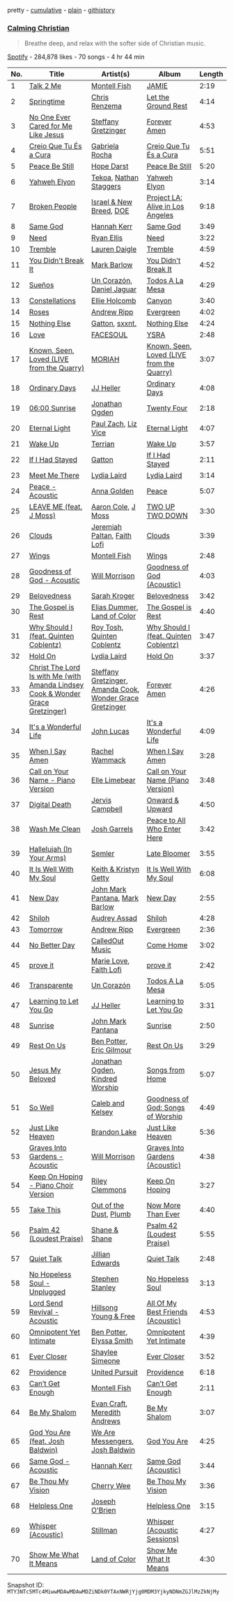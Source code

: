 pretty - [cumulative](/playlists/cumulative/37i9dQZF1DXbhg05xUNqBY.md) - [plain](/playlists/plain/37i9dQZF1DXbhg05xUNqBY) - [githistory](https://github.githistory.xyz/mackorone/spotify-playlist-archive/blob/main/playlists/plain/37i9dQZF1DXbhg05xUNqBY)

### [Calming Christian](https://open.spotify.com/playlist/37i9dQZF1DXbhg05xUNqBY)

> Breathe deep, and relax with the softer side of Christian music.

[Spotify](https://open.spotify.com/user/spotify) - 284,878 likes - 70 songs - 4 hr 44 min

| No. | Title | Artist(s) | Album | Length |
|---|---|---|---|---|
| 1 | [Talk 2 Me](https://open.spotify.com/track/6pPLhloHxLWiMlAT5Xn1gw) | [Montell Fish](https://open.spotify.com/artist/5nvWOyAkfNgVLKESq4fOj2) | [JAMIE](https://open.spotify.com/album/4StdgB0YaIYLGhhXBLuoWl) | 2:19 |
| 2 | [Springtime](https://open.spotify.com/track/0TmYlHDVP4gUTkUbl7AIsv) | [Chris Renzema](https://open.spotify.com/artist/2hIvOHaLTl9XCyCbNPwYzT) | [Let the Ground Rest](https://open.spotify.com/album/67cPtLz0jVSsGHWLiIMip7) | 4:14 |
| 3 | [No One Ever Cared for Me Like Jesus](https://open.spotify.com/track/2oIFaafMda5ATaMr2b9pK8) | [Steffany Gretzinger](https://open.spotify.com/artist/2akNRvGNB400IDDUMr1PHW) | [Forever Amen](https://open.spotify.com/album/4INKppNLM2RZwGmggvpMvY) | 4:53 |
| 4 | [Creio Que Tu És a Cura](https://open.spotify.com/track/5jx2LwFHh9zj1iqxh6BtLe) | [Gabriela Rocha](https://open.spotify.com/artist/4fdCGYM7dtJLa3LvR1ccto) | [Creio Que Tu És a Cura](https://open.spotify.com/album/1C6VxwtIawHZhDybYTXol6) | 5:51 |
| 5 | [Peace Be Still](https://open.spotify.com/track/4epvekncJds5DpsOOjBT9B) | [Hope Darst](https://open.spotify.com/artist/0B5924KrMyjdeYqZsPpw36) | [Peace Be Still](https://open.spotify.com/album/5NB3XmeK1ICymTWKPEWnSt) | 5:20 |
| 6 | [Yahweh Elyon](https://open.spotify.com/track/6ac4RGv1zUsmklvuMlzH50) | [Tekoa](https://open.spotify.com/artist/7Fqu2gBrthnYE53IGOltaI), [Nathan Staggers](https://open.spotify.com/artist/0NPx3nSANBI85VKkLPmiMm) | [Yahweh Elyon](https://open.spotify.com/album/2dHsxvO9y5w2sVJezQd1Qu) | 3:14 |
| 7 | [Broken People](https://open.spotify.com/track/3kdBJj2IH9h4urhoAlWWiZ) | [Israel & New Breed](https://open.spotify.com/artist/77HU1Zb1VDIFvWKteJii0E), [DOE](https://open.spotify.com/artist/7z7byOJ4AJnMY2NHE66ZpW) | [Project LA: Alive in Los Angeles](https://open.spotify.com/album/45rmoHNeEtDa0SHbl3FdSL) | 9:18 |
| 8 | [Same God](https://open.spotify.com/track/3kHh1th3S2di1tg5XoZTzU) | [Hannah Kerr](https://open.spotify.com/artist/5FxshnB3eJ2YDn8xN8zDKq) | [Same God](https://open.spotify.com/album/294x9L2GHOfyL9k0Ufo1qh) | 3:49 |
| 9 | [Need](https://open.spotify.com/track/2RfgkRJsO6BllEhl2d9C6s) | [Ryan Ellis](https://open.spotify.com/artist/7mkCeiRcySEQSSAMYbud5C) | [Need](https://open.spotify.com/album/4LvD9dnrTbni49Os2ibSPR) | 3:22 |
| 10 | [Tremble](https://open.spotify.com/track/0RGIthuwU7fubTalnVc5fl) | [Lauren Daigle](https://open.spotify.com/artist/40LHVA5BTQp9RxHOQ9JPYj) | [Tremble](https://open.spotify.com/album/6XFGEg3EfV8PFqOUjs8Yvx) | 4:59 |
| 11 | [You Didn't Break It](https://open.spotify.com/track/7je4oOSxRs9KssL0L2lqQN) | [Mark Barlow](https://open.spotify.com/artist/6hR5fuwetYvTHfea4EwHvl) | [You Didn't Break It](https://open.spotify.com/album/59ZgNeHrx3KxmMZHQjnGiG) | 4:52 |
| 12 | [Sueños](https://open.spotify.com/track/3nOjFj0WWbsci9foo3o2tk) | [Un Corazón](https://open.spotify.com/artist/4UGA0TDpRVVt2SCz8FZOMm), [Daniel Jaguar](https://open.spotify.com/artist/1BB1RTgquZcIV9ZmbVYqhu) | [Todos A La Mesa](https://open.spotify.com/album/6Etivewzt1lcrYkWUAqnd9) | 4:29 |
| 13 | [Constellations](https://open.spotify.com/track/4ggf5GOKRt0BuvErp8P87t) | [Ellie Holcomb](https://open.spotify.com/artist/5hNiAUVPCTgcpy8vljCxzs) | [Canyon](https://open.spotify.com/album/7Hbyzqec8Ls87yM0J7xCaQ) | 3:40 |
| 14 | [Roses](https://open.spotify.com/track/3HnuBJfiwfMKaeunoyN4YA) | [Andrew Ripp](https://open.spotify.com/artist/7oAskcd3mX9ZzxMPFHYqoN) | [Evergreen](https://open.spotify.com/album/7ebIxlhEADsL5NNiWmRRuk) | 4:02 |
| 15 | [Nothing Else](https://open.spotify.com/track/41FnfKYB6m3uQSAzPC7Jfc) | [Gatton](https://open.spotify.com/artist/09wV1iFg4DBtreMGzepTaE), [sxxnt.](https://open.spotify.com/artist/4T0c560DVGr1cAtE3reOP1) | [Nothing Else](https://open.spotify.com/album/3qTycMB7VucF8cIv2ZbVu4) | 4:24 |
| 16 | [Love](https://open.spotify.com/track/5dU3p2ia4wDvODpA04g50e) | [FACESOUL](https://open.spotify.com/artist/0OcOX42YhjTjFbbiMRHBUC) | [YSRA](https://open.spotify.com/album/17Cq84vHnwuiTdVUc5DBGg) | 2:48 |
| 17 | [Known, Seen, Loved \(LIVE from the Quarry\)](https://open.spotify.com/track/6MNE9n9N3c48kO0BfQb6Fd) | [MORIAH](https://open.spotify.com/artist/1w0QYx2G0ywsCClH84FcAv) | [Known, Seen, Loved \(LIVE from the Quarry\)](https://open.spotify.com/album/1BiTSjhWFqiNpZPB1gvEOX) | 3:07 |
| 18 | [Ordinary Days](https://open.spotify.com/track/2vfvPpkSwFwsuppSHbLCoR) | [JJ Heller](https://open.spotify.com/artist/7dq8KEwf0kQXJhM79iwcPh) | [Ordinary Days](https://open.spotify.com/album/7dFdGVoxZ8ZLnj1sdxhys5) | 4:08 |
| 19 | [06:00 Sunrise](https://open.spotify.com/track/3mCfc1Sf16fonjtBdxZOXC) | [Jonathan Ogden](https://open.spotify.com/artist/2Q1d40J0u4IWGg4oZNPBZ7) | [Twenty Four](https://open.spotify.com/album/0tyhsvvuD7LAkKv2Z9FfU2) | 2:18 |
| 20 | [Eternal Light](https://open.spotify.com/track/3fVy9ZwVwkJ3FRrgkyTJbU) | [Paul Zach](https://open.spotify.com/artist/6OXhFcIGqhYoum3CZBPF38), [Liz Vice](https://open.spotify.com/artist/5KYcfVCcUgV4d1KP3Wozyx) | [Eternal Light](https://open.spotify.com/album/4Uu6h9lxpfhgqSoeLtieDg) | 4:07 |
| 21 | [Wake Up](https://open.spotify.com/track/2K3XPhPtmPjlpjSdIXM5Gs) | [Terrian](https://open.spotify.com/artist/19TPpTWkgX13Qc2stbqVoP) | [Wake Up](https://open.spotify.com/album/3OMCDx9TtoSUZTYwQ6MxBe) | 3:57 |
| 22 | [If I Had Stayed](https://open.spotify.com/track/5wWQWPXrFhGcs1qCZtSA8D) | [Gatton](https://open.spotify.com/artist/09wV1iFg4DBtreMGzepTaE) | [If I Had Stayed](https://open.spotify.com/album/6LyuOSTe7Igm3efNqvOn4J) | 2:11 |
| 23 | [Meet Me There](https://open.spotify.com/track/7js5yI5wAbDheUWCs1VFJy) | [Lydia Laird](https://open.spotify.com/artist/6zuKZ8dwAsS828nS4xyZ9y) | [Lydia Laird](https://open.spotify.com/album/3erGyrIRfmyAx7bQpiYc8N) | 3:14 |
| 24 | [Peace \- Acoustic](https://open.spotify.com/track/3MCsTv1aRe3rE7PDso4ses) | [Anna Golden](https://open.spotify.com/artist/3YChYj3gO6EJmFwI79cUSe) | [Peace](https://open.spotify.com/album/4dTADOo6eZ7MztRDwgqHMz) | 5:07 |
| 25 | [LEAVE ME \(feat\. J Moss\)](https://open.spotify.com/track/7riV735cTp56roHAg7fN1v) | [Aaron Cole](https://open.spotify.com/artist/0OQ8y7heASb1vEX5WXvjCr), [J Moss](https://open.spotify.com/artist/6sj6FGLblnVfktDZPaydWP) | [TWO UP TWO DOWN](https://open.spotify.com/album/4QBF6oj1A5pccBniyjPwsJ) | 3:30 |
| 26 | [Clouds](https://open.spotify.com/track/2AmHhr6CvjpvYqdXy02VgU) | [Jeremiah Paltan](https://open.spotify.com/artist/7gaLLumDYrznRYzpPtvrru), [Faith Lofi](https://open.spotify.com/artist/3Mu22Y9BefRhJRYhyfP463) | [Clouds](https://open.spotify.com/album/2wka6tv9YcVMl9MCHhmFii) | 3:39 |
| 27 | [Wings](https://open.spotify.com/track/3JnSE5L6NV0W22ZcSJLrBs) | [Montell Fish](https://open.spotify.com/artist/5nvWOyAkfNgVLKESq4fOj2) | [Wings](https://open.spotify.com/album/6aAPVuhruUUOmdW4VXsT7t) | 2:48 |
| 28 | [Goodness of God \- Acoustic](https://open.spotify.com/track/3xKktg3qTh1ovCnLqQc7us) | [Will Morrison](https://open.spotify.com/artist/34VjmhQP0q93vBQ8eganjB) | [Goodness of God \(Acoustic\)](https://open.spotify.com/album/4Z3vUTENWAm8P8TNnD9vyZ) | 4:03 |
| 29 | [Belovedness](https://open.spotify.com/track/2pAyv8F5dFMahqD5of77ty) | [Sarah Kroger](https://open.spotify.com/artist/22cW8LmhiJAWAaFd0cfEbH) | [Belovedness](https://open.spotify.com/album/4B5hr91ODZS3Pn1zLz142m) | 3:42 |
| 30 | [The Gospel is Rest](https://open.spotify.com/track/4s6Dhz3qSe4ziHCVQ0UvtA) | [Elias Dummer](https://open.spotify.com/artist/5gGNIhEw4JfZ7AS6tVjJbi), [Land of Color](https://open.spotify.com/artist/42YoF8fzPiMbU5dlf59YuQ) | [The Gospel is Rest](https://open.spotify.com/album/1RhdDdWVI5VF1vFuAbqs2Q) | 4:40 |
| 31 | [Why Should I \(feat\. Quinten Coblentz\)](https://open.spotify.com/track/5lQdppTJfzv9zqz0DUNm8u) | [Roy Tosh](https://open.spotify.com/artist/7JjM4ZFJffM5vti5m241ye), [Quinten Coblentz](https://open.spotify.com/artist/7w28aj6tyhuIdcOIA7Ex2Z) | [Why Should I \(feat\. Quinten Coblentz\)](https://open.spotify.com/album/0dtKfjyzBU8w3a0Lzzqisb) | 3:47 |
| 32 | [Hold On](https://open.spotify.com/track/47GwIvmWNwmzurul1rFyJ2) | [Lydia Laird](https://open.spotify.com/artist/6zuKZ8dwAsS828nS4xyZ9y) | [Hold On](https://open.spotify.com/album/4UycA6we6inG3usBonCkN5) | 3:37 |
| 33 | [Christ The Lord Is with Me \(with Amanda Lindsey Cook & Wonder Grace Gretzinger\)](https://open.spotify.com/track/0VJc0VM2TJWp6wi4szBFaw) | [Steffany Gretzinger](https://open.spotify.com/artist/2akNRvGNB400IDDUMr1PHW), [Amanda Cook](https://open.spotify.com/artist/53Gnd3lGlcL8ua9Yyu9xDP), [Wonder Grace Gretzinger](https://open.spotify.com/artist/2Sh7QdDYLyKTR0SPofWKsD) | [Forever Amen](https://open.spotify.com/album/4INKppNLM2RZwGmggvpMvY) | 4:26 |
| 34 | [It's a Wonderful Life](https://open.spotify.com/track/4ieeVg8E0Mws1kaSBoQZOj) | [John Lucas](https://open.spotify.com/artist/7iEy8zKFtlYIINaxxLIyBk) | [It's a Wonderful Life](https://open.spotify.com/album/4IUddwGckU9duvn9dEQLnz) | 4:09 |
| 35 | [When I Say Amen](https://open.spotify.com/track/72dkOjbNYK7xOstSxUiguh) | [Rachel Wammack](https://open.spotify.com/artist/5QpNKnsD0biAkM2sHA7OXR) | [When I Say Amen](https://open.spotify.com/album/1OnvG3dApeM5v61vNW3yUZ) | 3:28 |
| 36 | [Call on Your Name \- Piano Version](https://open.spotify.com/track/5gETd5liL7Q0SJht440CNt) | [Elle Limebear](https://open.spotify.com/artist/7MCV4p3QmcYDMTfiE0ZWMD) | [Call on Your Name \(Piano Version\)](https://open.spotify.com/album/4rmRrqkch7H5dAMKjsMpbn) | 3:48 |
| 37 | [Digital Death](https://open.spotify.com/track/66Y2qVIDNRfNypqUSlX57Q) | [Jervis Campbell](https://open.spotify.com/artist/31Bh5G3Q9JzwqPpHDLIQtW) | [Onward & Upward](https://open.spotify.com/album/6bPc9nUVS4Hk4M2RCGtjFi) | 4:50 |
| 38 | [Wash Me Clean](https://open.spotify.com/track/7jnKoJHxdjjjQGqbkgyRPH) | [Josh Garrels](https://open.spotify.com/artist/16QSVsPKl743hu4U5C18R8) | [Peace to All Who Enter Here](https://open.spotify.com/album/5OSq9qdMdN2DyGx90wekZk) | 3:42 |
| 39 | [Hallelujah \(In Your Arms\)](https://open.spotify.com/track/3gg07cCfx8W4oA4ASElvhs) | [Semler](https://open.spotify.com/artist/1UPqLSmKOY8Ld8LoAuNA5g) | [Late Bloomer](https://open.spotify.com/album/3UVxs4HGKC84VG8kQdRjJz) | 3:55 |
| 40 | [It Is Well With My Soul](https://open.spotify.com/track/4aQ5Z7NMkYNFwwGKXc43Pe) | [Keith & Kristyn Getty](https://open.spotify.com/artist/0I4Bk2s2BUJyykCwtxx8Xx) | [It Is Well With My Soul](https://open.spotify.com/album/5vuquqvqSQIH1Og1QkMnFu) | 6:08 |
| 41 | [New Day](https://open.spotify.com/track/0KukPaDC7s9OVAaTu9rPaJ) | [John Mark Pantana](https://open.spotify.com/artist/6cbdCv0bmLwcxSVFM7tuyG), [Mark Barlow](https://open.spotify.com/artist/6hR5fuwetYvTHfea4EwHvl) | [New Day](https://open.spotify.com/album/4gkzovY1vntp4pgxxBcz5y) | 2:55 |
| 42 | [Shiloh](https://open.spotify.com/track/5bbpGneGOh76SyDWEhZRXN) | [Audrey Assad](https://open.spotify.com/artist/1GKYNY4rIPnOuTfC0J1IWw) | [Shiloh](https://open.spotify.com/album/1fQcrISwcL6Xg8O46S8ytG) | 4:28 |
| 43 | [Tomorrow](https://open.spotify.com/track/0I5r1VOxCdRdmAnBkTcBFS) | [Andrew Ripp](https://open.spotify.com/artist/7oAskcd3mX9ZzxMPFHYqoN) | [Evergreen](https://open.spotify.com/album/7ebIxlhEADsL5NNiWmRRuk) | 2:36 |
| 44 | [No Better Day](https://open.spotify.com/track/3yB5OgiAOt4Bi5MPWEIhtI) | [CalledOut Music](https://open.spotify.com/artist/3VY7IlU2547DIC1ca88lRH) | [Come Home](https://open.spotify.com/album/3uC1QQs3o0KFgsCGmCRzhH) | 3:02 |
| 45 | [prove it](https://open.spotify.com/track/2lQzzCFOMzM1nrKPMH8eoG) | [Marie Love](https://open.spotify.com/artist/5K9zbxy7ezNSd4Jj5DUR2h), [Faith Lofi](https://open.spotify.com/artist/3Mu22Y9BefRhJRYhyfP463) | [prove it](https://open.spotify.com/album/5iN9wvIKMNLlOw6es5Kc03) | 2:42 |
| 46 | [Transparente](https://open.spotify.com/track/53OH88v4fyx4cqRlHE1Ezy) | [Un Corazón](https://open.spotify.com/artist/4UGA0TDpRVVt2SCz8FZOMm) | [Todos A La Mesa](https://open.spotify.com/album/6Etivewzt1lcrYkWUAqnd9) | 5:05 |
| 47 | [Learning to Let You Go](https://open.spotify.com/track/1cAaPTC1aCFsOUFVmfZri3) | [JJ Heller](https://open.spotify.com/artist/7dq8KEwf0kQXJhM79iwcPh) | [Learning to Let You Go](https://open.spotify.com/album/4M7526VytrMjd32RxtGJXy) | 3:31 |
| 48 | [Sunrise](https://open.spotify.com/track/1U9teJ7N3lMrDzued877qU) | [John Mark Pantana](https://open.spotify.com/artist/6cbdCv0bmLwcxSVFM7tuyG) | [Sunrise](https://open.spotify.com/album/5DhIZm5AX92oYAFlZzj05T) | 2:50 |
| 49 | [Rest On Us](https://open.spotify.com/track/4NPEyG5EK6PwJCBNr9phnE) | [Ben Potter](https://open.spotify.com/artist/7MgoxvbWh0Svv2Yqt0V2iX), [Eric Gilmour](https://open.spotify.com/artist/6fVjCsKdS30DoRnMfOlG4j) | [Rest On Us](https://open.spotify.com/album/6CMg5UAglJqxvtWakN3YcF) | 3:29 |
| 50 | [Jesus My Beloved](https://open.spotify.com/track/4EsYYFhkGUz9kxjQzMx1D3) | [Jonathan Ogden](https://open.spotify.com/artist/2Q1d40J0u4IWGg4oZNPBZ7), [Kindred Worship](https://open.spotify.com/artist/1oOjYMuuEgcp5h2bawP47T) | [Songs from Home](https://open.spotify.com/album/6jdZFEEGZA6KcSUiETNOUP) | 5:07 |
| 51 | [So Well](https://open.spotify.com/track/1uVIYYfysvEHvyAWKuF7sv) | [Caleb and Kelsey](https://open.spotify.com/artist/7l0sphz32GV0AjjEhECpVg) | [Goodness of God: Songs of Worship](https://open.spotify.com/album/74R9jB4mMP9ei58XOno64f) | 4:49 |
| 52 | [Just Like Heaven](https://open.spotify.com/track/79C3lXRjQvLCSPHeTfy52k) | [Brandon Lake](https://open.spotify.com/artist/1bdnGJxkbIIys5Jhk1T74v) | [Just Like Heaven](https://open.spotify.com/album/1ZQderlUe4quEPiuuZqADk) | 5:36 |
| 53 | [Graves Into Gardens \- Acoustic](https://open.spotify.com/track/0yMTBqAAAtjNtCkphns47E) | [Will Morrison](https://open.spotify.com/artist/34VjmhQP0q93vBQ8eganjB) | [Graves Into Gardens \(Acoustic\)](https://open.spotify.com/album/2lgBs5Jkwh9k8LvRxCaNmF) | 4:38 |
| 54 | [Keep On Hoping \- Piano Choir Version](https://open.spotify.com/track/49z6pEQAihKOYZ3NZRfI8d) | [Riley Clemmons](https://open.spotify.com/artist/7yZC6AEhvCD5NFR8yDUxCG) | [Keep On Hoping](https://open.spotify.com/album/0tuOmgWScGIS1kjzutqYHo) | 3:27 |
| 55 | [Take This](https://open.spotify.com/track/6B7rm411U4hSvIwRFSXwvq) | [Out of the Dust](https://open.spotify.com/artist/5Yp0ywd05n7U64KpZ8JSbu), [Plumb](https://open.spotify.com/artist/2tbxcCCM7A71cmkzuB8lyH) | [Now More Than Ever](https://open.spotify.com/album/6enJJMJXMoy92TQZvM8Bxf) | 4:40 |
| 56 | [Psalm 42 \(Loudest Praise\)](https://open.spotify.com/track/6x8yjJaCVAzjoSCD3MEOaJ) | [Shane & Shane](https://open.spotify.com/artist/2LFbgsbEhfilNpQYW7mied) | [Psalm 42 \(Loudest Praise\)](https://open.spotify.com/album/7lRjBY8NzfbMvNYijKMVgB) | 5:55 |
| 57 | [Quiet Talk](https://open.spotify.com/track/1T2Z13PDAqCE9pAyIOeAHg) | [Jillian Edwards](https://open.spotify.com/artist/6ctgu4FFlnNhMgrKiIzCxp) | [Quiet Talk](https://open.spotify.com/album/6T6uSJ7XppYHhopjg1AOdW) | 2:48 |
| 58 | [No Hopeless Soul \- Unplugged](https://open.spotify.com/track/6wMKTbF8Vi03uBJDGHZcHC) | [Stephen Stanley](https://open.spotify.com/artist/5uGLuPqfATGbvk6shtjDoX) | [No Hopeless Soul](https://open.spotify.com/album/5mg0wELBle06BD2gHOafYk) | 3:13 |
| 59 | [Lord Send Revival \- Acoustic](https://open.spotify.com/track/13cY2FEHsAtgwJANN9kRKr) | [Hillsong Young & Free](https://open.spotify.com/artist/7m4gF38CPATtHrk5HS42WZ) | [All Of My Best Friends \(Acoustic\)](https://open.spotify.com/album/4nPE5EwG89V0ZNTPUpm7OA) | 4:53 |
| 60 | [Omnipotent Yet Intimate](https://open.spotify.com/track/6gveqMRdyw6wxWgmSKW4vT) | [Ben Potter](https://open.spotify.com/artist/7MgoxvbWh0Svv2Yqt0V2iX), [Elyssa Smith](https://open.spotify.com/artist/0p7lJtfYpKXr9KClOkpRaF) | [Omnipotent Yet Intimate](https://open.spotify.com/album/4qUDEpOHh14cpHgKrFLabN) | 4:39 |
| 61 | [Ever Closer](https://open.spotify.com/track/7FPk4lvq4NbxZhAcVn6vdI) | [Shaylee Simeone](https://open.spotify.com/artist/0gp2s7j9MdVVkcu7UIfpHQ) | [Ever Closer](https://open.spotify.com/album/71LjLdoffQMtueXs1nJkCc) | 3:52 |
| 62 | [Providence](https://open.spotify.com/track/7G8ZEE8HmuPPfy5JE5PE8b) | [United Pursuit](https://open.spotify.com/artist/4YCpRzudpG6AeE0IvCjiGo) | [Providence](https://open.spotify.com/album/16PEcahwDYpgyENSSIBPfN) | 6:18 |
| 63 | [Can’t Get Enough](https://open.spotify.com/track/6zp8BWzu4dzuygZTVf5H2H) | [Montell Fish](https://open.spotify.com/artist/5nvWOyAkfNgVLKESq4fOj2) | [Can’t Get Enough](https://open.spotify.com/album/474MpKHvn3W8j2E9x3qEfu) | 2:11 |
| 64 | [Be My Shalom](https://open.spotify.com/track/6eGFb1mib8IH3F6QGirRIG) | [Evan Craft](https://open.spotify.com/artist/4vEpUOtKWtpotWkuv0Vlx4), [Meredith Andrews](https://open.spotify.com/artist/6qk2W9h3eE5UtPJlIatzsY) | [Be My Shalom](https://open.spotify.com/album/5Q3pr1K8HU2taEjuQavQac) | 3:07 |
| 65 | [God You Are \(feat\. Josh Baldwin\)](https://open.spotify.com/track/2nWc0P3X3ZizOllGoSCC9x) | [We Are Messengers](https://open.spotify.com/artist/5WcisvYoq6332gCUX039Jd), [Josh Baldwin](https://open.spotify.com/artist/2cB6hX2LI14KUTAevpaYn2) | [God You Are](https://open.spotify.com/album/4SBHWu7CyTqKCK1P4T665j) | 4:25 |
| 66 | [Same God \- Acoustic](https://open.spotify.com/track/4Q4fzpczkjfZRdpt6P2gDW) | [Hannah Kerr](https://open.spotify.com/artist/5FxshnB3eJ2YDn8xN8zDKq) | [Same God \(Acoustic\)](https://open.spotify.com/album/2r1aM6zqJOqmFBiCiQQ2Lt) | 3:44 |
| 67 | [Be Thou My Vision](https://open.spotify.com/track/1ygyed6ppQD1GRSKw5Bm21) | [Cherry Wee](https://open.spotify.com/artist/6s9lmiBnWMbiiUnuaTARaa) | [Be Thou My Vision](https://open.spotify.com/album/1dpxwkXjH3SkFEKoqG8NW7) | 3:36 |
| 68 | [Helpless One](https://open.spotify.com/track/4DccX20AEk2LUgaDht4eHt) | [Joseph O'Brien](https://open.spotify.com/artist/1ibVSKkKjRcDYXTJrUprGa) | [Helpless One](https://open.spotify.com/album/4MEBE9KVyYrQqDbUqZvyvN) | 3:15 |
| 69 | [Whisper \(Acoustic\)](https://open.spotify.com/track/73ZcbnETkq6chgu1RhVULY) | [Stillman](https://open.spotify.com/artist/7oiurd2k5JbvCNjP3PWKTH) | [Whisper \(Acoustic Sessions\)](https://open.spotify.com/album/3njl0Jd9S5nSGIYJxp5UuT) | 4:27 |
| 70 | [Show Me What It Means](https://open.spotify.com/track/7rA6eHljnanyoQ5QyHWQrv) | [Land of Color](https://open.spotify.com/artist/42YoF8fzPiMbU5dlf59YuQ) | [Show Me What It Means](https://open.spotify.com/album/0WJ9VhlvVj1U0QADkAz02d) | 4:30 |

Snapshot ID: `MTY3NTc5MTc4MiwwMDAwMDAwMDZiNDk0YTAxNWRjYjg0MDM3YjkyNDNmZGJlMzZkNjMy`
